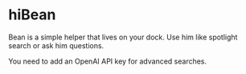 # hiBean

Bean is a simple helper that lives on your dock. Use him like spotlight search or ask him questions. 

You need to add an OpenAI API key for advanced searches. 
